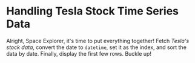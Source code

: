 # Handling Tesla Stock Time Series Data

Alright, Space Explorer, it's time to put everything together! Fetch *Tesla's stock data*, convert the date to `datetime`, set it as the index, and sort the data by date. Finally, display the first few rows. Buckle up!
